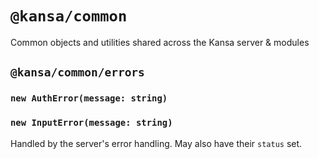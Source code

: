 # `@kansa/common`

Common objects and utilities shared across the Kansa server & modules

## `@kansa/common/errors`

### `new AuthError(message: string)`

### `new InputError(message: string)`

Handled by the server's error handling. May also have their `status` set.
